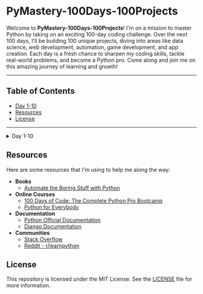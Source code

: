 # PyMastery-100Days-100Projects

Welcome to **PyMastery-100Days-100Projects**! I'm on a mission to master Python by taking on an exciting 100-day coding challenge. Over the next 100 days, I'll be building 100 unique projects, diving into areas like data science, web development, automation, game development, and app creation. Each day is a fresh chance to sharpen my coding skills, tackle real-world problems, and become a Python pro. Come along and join me on this amazing journey of learning and growth!

---

## Table of Contents

- [Day 1-10](#day-1-10)
- [Resources](#resources)
- [License](#license)

---

<a name="day-1-10"></a>
<details>
<summary>Day 1-10</summary>


### Day 1: Band Name Generator
- **Description**: Built a Python script that combines user inputs to generate a band name.
- **What I Learned**:
  - **Printing to the Console**: Using `print()` to display output.
  - **String Manipulation**: Handling and modifying strings.
  - **Input Function**: Using `input()` to get user input.
  - **Variables**: Declaring and using variables.
  - **Variable Naming**: Rules for naming variables.
  - **Debugging**: Finding and fixing errors.
- **Link to Code**: [Project Code](Day01-10/Day01/projectDay1.py)


### Day 2: Tip Calculator
- **Description**: Built a Python script that calculates the tip amount based on the bill total and desired tip percentage.
- **What I Learned**:
  - **Python Primitive Data Types**: Understanding different data types in Python.
  - **Type Error, Type Checking and Type Conversion**: Handling type errors, checking types, and converting between types.
  - **Mathematical Operations in Python**: Performing basic mathematical operations.
  - **Number Manipulation and F-Strings**: Manipulating numbers and using f-strings for formatted outputs.
- **Link to Code**: [Project Code](Day01-10/Day02/projectDay2.py)

...

</details>

## Resources

Here are some resources that I'm using to help me along the way:

- **Books**
    - [Automate the Boring Stuff with Python](https://automatetheboringstuff.com/)
- **Online Courses**
    - [100 Days of Code: The Complete Python Pro Bootcamp](https://www.udemy.com/course/100-days-of-code/)
    - [Python for Everybody](https://www.coursera.org/specializations/python)
- **Documentation**
    - [Python Official Documentation](https://docs.python.org/3/)
    - [Django Documentation](https://docs.djangoproject.com/en/stable/)
- **Communities**
    - [Stack Overflow](https://stackoverflow.com/)
    - [Reddit - r/learnpython](https://www.reddit.com/r/learnpython/)

## License

This repository is licensed under the MIT License. See the [LICENSE](LICENSE) file for more information.
